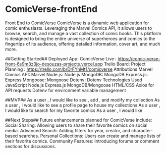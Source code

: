 # ComicVerse-frontEnd
Front End to ComicVerse
ComicVerse is a dynamic web application for comic enthusiasts. Leveraging the Marvel Comics API, it allows users to browse, search, and manage a vast collection of comic books. This platform is designed to bring the entire universe of superheroes and comics to the fingertips of its audience, offering detailed information, cover art, and much more.

##Getting Started##
Deployed App: ComicVerse Live : https://comic-verse-front-6s9m3z3jo-desouzas-projects.vercel.app
Trello Board: Project Planning : https://trello.com/b/DrFYnMt1/comicverse
Attributions
Marvel Comics API: Marvel
Node.js: Node.js
MongoDB: MongoDB
Express.js: Express
Mongoose: Mongoose
Dotenv: Dotenv
Technologies Used
JavaScript
Node.js
Express.js
MongoDB/Mongoose
HTML/CSS
Axios for API requests
Dotenv for environment variable management

##MVP##
As a user , I would like to see , add , and modify my collection 
As a user , I would like to see a profile page to house my collections
As a user , I would like to search for my favorite comics 
As a user , I would like


##Next Steps##
Future enhancements planned for ComicVerse include:
Social Sharing: Allowing users to share their favorite comics on social media.
Advanced Search: Adding filters for year, creator, and character-based searches.
Personal Collections: Users can create and manage lists of their favorite comics.
Community Features: Introducing forums or comment sections for discussions.
